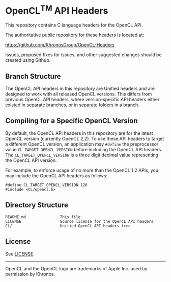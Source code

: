 # OpenCL<sup>TM</sup> API Headers

This repository contains C language headers for the OpenCL API.

The authoritative public repository for these headers is located at:

https://github.com/KhronosGroup/OpenCL-Headers

Issues, proposed fixes for issues, and other suggested changes should be
created using Github.

## Branch Structure

The OpenCL API headers in this repository are Unified headers and are designed
to work with all released OpenCL versions.  This differs from previous OpenCL
API headers, where version-specific API headers either existed in separate
branches, or in separate folders in a branch.

## Compiling for a Specific OpenCL Version

By default, the OpenCL API headers in this repository are for the latest
OpenCL version (currently OpenCL 2.2).  To use these API headers to target
a different OpenCL version, an application may `#define` the preprocessor
value `CL_TARGET_OPENCL_VERSION` before including the OpenCL API headers.
The `CL_TARGET_OPENCL_VERSION` is a three digit decimal value representing
the OpenCL API version.

For example, to enforce usage of no more than the OpenCL 1.2 APIs, you may
include the OpenCL API headers as follows:

```
#define CL_TARGET_OPENCL_VERSION 120
#include <CL/opencl.h>
```

## Directory Structure

```
README.md               This file
LICENSE                 Source license for the OpenCL API headers
CL/                     Unified OpenCL API headers tree
```

## License

See [LICENSE](LICENSE).

---

OpenCL and the OpenCL logo are trademarks of Apple Inc. used by permission by Khronos.
